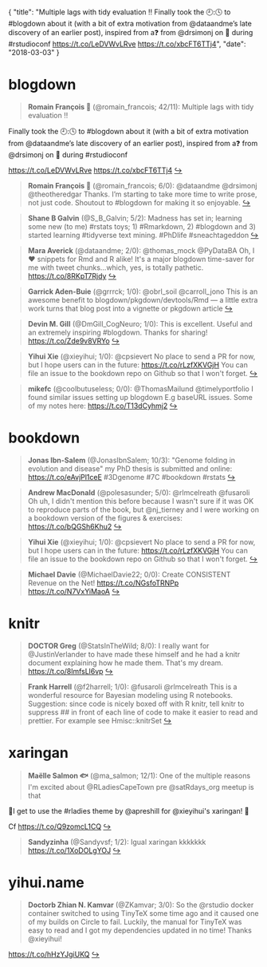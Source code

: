 {
  "title": "Multiple lags with tidy evaluation ‼️ Finally took the 🕘:🕓 to #blogdown about it (with a bit of extra motivation from @dataandme’s late discovery of an earlier post), inspired from a❓ from @drsimonj on 🐤 during #rstudioconf https://t.co/LeDVWvLRve https://t.co/xbcFT6TTj4",
  "date": "2018-03-03"
}

# blogdown

> **Romain François 🦄** (@romain_francois; 42/11): Multiple lags with tidy evaluation ‼️
>
Finally took the 🕘:🕓 to #blogdown about it (with a bit of extra motivation from @dataandme’s late discovery of an earlier post), inspired from a❓ from @drsimonj on 🐤 during #rstudioconf
>
https://t.co/LeDVWvLRve https://t.co/xbcFT6TTj4  [&#8618;](https://twitter.com/xieyihui/status/969601936969420800)

<!-- -->


> **Romain François 🦄** (@romain_francois; 6/0): @dataandme @drsimonj @theotheredgar Thanks. I’m starting to take more time to write prose, not just code. Shoutout to #blogdown for making it so enjoyable.  [&#8618;](https://twitter.com/xieyihui/status/969616583357329408)

<!-- -->


> **Shane B Galvin** (@S_B_Galvin; 5/2): Madness has set in; learning some new (to me) #rstats toys; 1) #Rmarkdown, 2) #blogdown and 3) started learning #tidyverse text mining. #PhDlife #sneachtageddon  [&#8618;](https://twitter.com/xieyihui/status/969711171594055680)

<!-- -->


> **Mara Averick** (@dataandme; 2/0): @thomas_mock @PyDataBA Oh, I ❤️ snippets for Rmd and R alike! It's a major blogdown time-saver for me with tweet chunks…which, yes, is totally pathetic.
https://t.co/8RKpT7Rjdy  [&#8618;](https://twitter.com/xieyihui/status/969691421136613376)

<!-- -->


> **Garrick Aden-Buie** (@grrrck; 1/0): @obrl_soil @carroll_jono This is an awesome benefit to blogdown/pkgdown/devtools/Rmd — a little extra work turns that blog post into a vignette or pkgdown article  [&#8618;](https://twitter.com/xieyihui/status/969644308893749248)

<!-- -->


> **Devin M. Gill** (@DmGill_CogNeuro; 1/0): This is excellent.  Useful and an extremely inspiring #blogdown.  Thanks for sharing! https://t.co/Zde9v8VRYo  [&#8618;](https://twitter.com/xieyihui/status/969625985975898113)

<!-- -->


> **Yihui Xie** (@xieyihui; 1/0): @cpsievert No place to send a PR for now, but I hope users can in the future: https://t.co/rLzfXKVGjH You can file an issue to the bookdown repo on Github so that I won't forget.  [&#8618;](https://twitter.com/xieyihui/status/969405200216838144)

<!-- -->


> **mikefc** (@coolbutuseless; 0/0): @ThomasMailund @timelyportfolio I found similar issues setting up blogdown E.g baseURL issues. Some of my notes here: https://t.co/T13dCyhmj2  [&#8618;](https://twitter.com/xieyihui/status/969724411199684613)

<!-- -->


# bookdown

> **Jonas Ibn-Salem** (@JonasIbnSalem; 10/3): "Genome folding in evolution and disease"
my PhD thesis is submitted and online: https://t.co/eAvjPl1ceE
#3Dgenome #7C #bookdown #rstats  [&#8618;](https://twitter.com/xieyihui/status/969623183556005888)

<!-- -->


> **Andrew MacDonald** (@polesasunder; 5/0): @rlmcelreath @fusaroli Oh uh, I didn't mention this before because I wasn't sure if it was OK to reproduce parts of the book, but @nj_tierney and I were working on a bookdown version of the figures &amp; exercises: https://t.co/bQGSh6Khu2  [&#8618;](https://twitter.com/xieyihui/status/969509508342013953)

<!-- -->


> **Yihui Xie** (@xieyihui; 1/0): @cpsievert No place to send a PR for now, but I hope users can in the future: https://t.co/rLzfXKVGjH You can file an issue to the bookdown repo on Github so that I won't forget.  [&#8618;](https://twitter.com/xieyihui/status/969405200216838144)

<!-- -->


> **Michael Davie** (@MichaelDavie22; 0/0): Create CONSISTENT Revenue on the Net!
https://t.co/NGsfoTRNPp https://t.co/N7VxYiMaoA  [&#8618;](https://twitter.com/xieyihui/status/969619722118615041)

<!-- -->


# knitr

> **DOCTOR Greg** (@StatsInTheWild; 8/0): I really want for @JustinVerlander to have made these himself and he had a knitr document explaining how he made them.  That's my dream. https://t.co/8lmfsLl6vp  [&#8618;](https://twitter.com/xieyihui/status/969572281176424448)

<!-- -->


> **Frank Harrell** (@f2harrell; 1/0): @fusaroli @rlmcelreath This is a wonderful resource for Bayesian modeling using R notebooks.  Suggestion: since code is nicely boxed off with R knitr, tell knitr to suppress ## in front of each line of code to make it easier to read and prettier.  For example see Hmisc::knitrSet  [&#8618;](https://twitter.com/xieyihui/status/969575631955652608)

<!-- -->


# xaringan

> **Maëlle Salmon 🐟** (@ma_salmon; 12/1): One of the multiple reasons I'm excited about @RLadiesCapeTown pre @satRdays_org meetup is that 
>
💜I get to use the #rladies theme by @apreshill for @xieyihui's xaringan! 💜
>
Cf https://t.co/Q9zomcL1CQ  [&#8618;](https://twitter.com/xieyihui/status/969455695719526400)

<!-- -->


> **Sandyzinha** (@Sandyvsf; 1/2): Igual xaringan kkkkkkk https://t.co/1XoDOLgYOJ  [&#8618;](https://twitter.com/xieyihui/status/969681623825502208)

<!-- -->


# yihui.name

> **Doctorb Zhian N. Kamvar** (@ZKamvar; 3/0): So the @rstudio docker container switched to using TinyTeX some time ago and it caused one of my builds on Circle to fail. Luckily, the manual for TinyTeX was easy to read and I got my dependencies updated in no time! Thanks @xieyihui!
>
https://t.co/hHzYJgiUKQ  [&#8618;](https://twitter.com/xieyihui/status/969646267876900864)

<!-- -->


